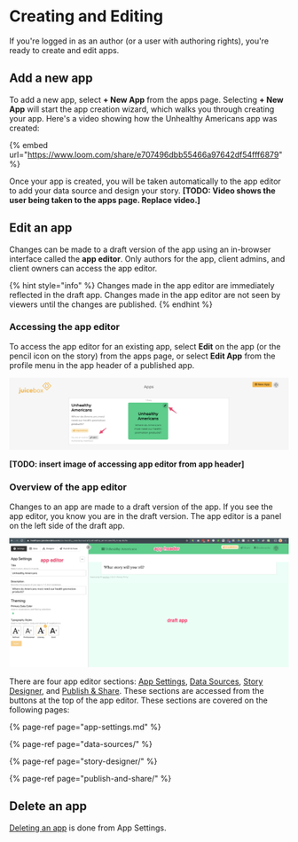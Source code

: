 # Creating and Editing

If you're logged in as an author \(or a user with authoring rights\), you're ready to create and edit apps.

## Add a new app

To add a new app,  select **+ New App** from the apps page. Selecting **+ New App** will start the app creation wizard, which walks you through creating your app. Here's a video showing how the Unhealthy Americans app was created:

{% embed url="https://www.loom.com/share/e707496dbb55466a97642df54fff6879" %}

Once your app is created, you will be taken automatically to the app editor to add your data source and design your story.  **\[TODO: Video shows the user being taken to the apps page. Replace video.\]**

## Edit an app

Changes can be made to a draft version of the app using an in-browser interface called the **app editor**. Only authors for the app, client admins, and client owners can access the app editor. 

{% hint style="info" %}
Changes made in the app editor are immediately reflected in the draft app. Changes made in the app editor are not seen by viewers until the changes are published. 
{% endhint %}

### Accessing the app editor

To access the app editor for an existing app, select **Edit** on the app \(or the pencil icon on the story\) from the apps page, or select **Edit App** from the profile menu in the app header of a published app. 

![Accessing the app editors from the apps page](../.gitbook/assets/image%20%2819%29.png)

**\[TODO: insert image of accessing app editor from app header\]**

### Overview of the app editor

Changes to an app are made to a draft version of the app. If you see the app editor, you know you are in the draft version. The app editor is a panel on the left side of the draft app. 

![](../.gitbook/assets/image%20%2822%29.png)

There are four app editor sections: [App Settings](app-settings.md), [Data Sources](data-sources/), [Story Designer](story-designer/), and [Publish & Share](publish-and-share/). These sections are accessed from the buttons at the top of the app editor. These sections are covered on the following pages:

{% page-ref page="app-settings.md" %}

{% page-ref page="data-sources/" %}

{% page-ref page="story-designer/" %}

{% page-ref page="publish-and-share/" %}

## Delete an app

[Deleting an app](app-settings.md#deleting-an-app) is done from App Settings. 



